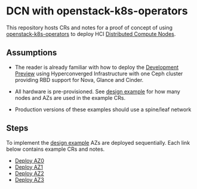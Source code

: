 # DCN with openstack-k8s-operators

This repository hosts CRs and notes for a proof of concept of using
[openstack-k8s-operators](https://github.com/openstack-k8s-operators)
to deploy HCI
[Distributed Compute Nodes](https://www.redhat.com/en/blog/introduction-openstacks-distributed-compute-nodes).

## Assumptions

- The reader is already familiar with how to deploy the
[Development Preview](https://access.redhat.com/rhosp-18-dev-preview-3-release-notes)
using Hyperconverged Infrastructure with one Ceph cluster
providing RBD support for Nova, Glance and Cinder.

- All hardware is pre-provisioned. See [design example](design.md)
  for how many nodes and AZs are used in the example CRs.

- Production versions of these examples should use a spine/leaf
  network

## Steps

To implement the [design example](design.md) AZs are deployed
sequentially. Each link below contains example CRs and notes.

- [Deploy AZ0](az0)
- [Deploy AZ1](az1)
- [Deploy AZ2](az2)
- [Deploy AZ3](az3)
